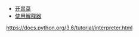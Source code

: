 - [开胃菜](./appetite.md)
- [使用解释器](./interpreter.md)

https://docs.python.org/3.6/tutorial/interpreter.html
